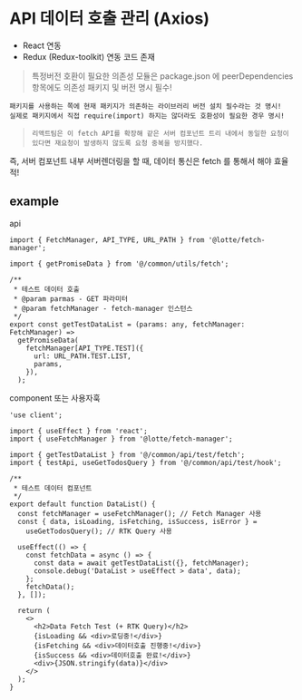 # API 데이터 호출 관리 (Axios)

- React 연동
- Redux (Redux-toolkit) 연동 코드 존재

> 특정버전 호환이 필요한 의존성 모듈은 package.json 에 peerDependencies 항목에도 의존성 패키지 및 버전 명시 필수!

`패키지를 사용하는 쪽에 현재 패키지가 의존하는 라이브러리 버전 설치 필수라는 것 명시!`  
`실제로 패키지에서 직접 require(import) 하지는 않더라도 호환성이 필요한 경우 명시!`

> `리액트팀은 이 fetch API를 확장해 같은 서버 컴포넌트 트리 내에서 동일한 요청이 있다면 재요청이 발생하지 않도록 요청 중복을 방지했다.`

즉, 서버 컴포넌트 내부 서버렌더링을 할 때, 데이터 통신은 fetch 를 통해서 해야 효율적!

## example

api

```tsx
import { FetchManager, API_TYPE, URL_PATH } from '@lotte/fetch-manager';

import { getPromiseData } from '@/common/utils/fetch';

/**
 * 테스트 데이터 호출
 * @param parmas - GET 파라미터
 * @param fetchManager - fetch-manager 인스턴스
 */
export const getTestDataList = (params: any, fetchManager: FetchManager) =>
  getPromiseData(
    fetchManager[API_TYPE.TEST]({
      url: URL_PATH.TEST.LIST,
      params,
    }),
  );
```

component 또는 사용자훅

```tsx
'use client';

import { useEffect } from 'react';
import { useFetchManager } from '@lotte/fetch-manager';

import { getTestDataList } from '@/common/api/test/fetch';
import { testApi, useGetTodosQuery } from '@/common/api/test/hook';

/**
 * 테스트 데이터 컴포넌트
 */
export default function DataList() {
  const fetchManager = useFetchManager(); // Fetch Manager 사용
  const { data, isLoading, isFetching, isSuccess, isError } =
    useGetTodosQuery(); // RTK Query 사용

  useEffect(() => {
    const fetchData = async () => {
      const data = await getTestDataList({}, fetchManager);
      console.debug('DataList > useEffect > data', data);
    };
    fetchData();
  }, []);

  return (
    <>
      <h2>Data Fetch Test (+ RTK Query)</h2>
      {isLoading && <div>로딩중!</div>}
      {isFetching && <div>데이터호출 진행중!</div>}
      {isSuccess && <div>데이터호출 완료!</div>}
      <div>{JSON.stringify(data)}</div>
    </>
  );
}
```
